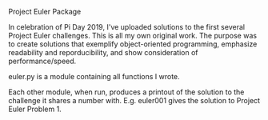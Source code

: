 Project Euler Package

In celebration of Pi Day 2019, I've uploaded solutions to the first several
Project Euler challenges. This is all my own original work. The purpose was to
create solutions that exemplify object-oriented programming, emphasize
readability and reporducibility, and show consideration of performance/speed.

euler.py is a module containing all functions I wrote.

Each other module, when run, produces a printout of the solution to
the challenge it shares a number with. E.g. euler001 gives the solution to
Project Euler Problem 1.